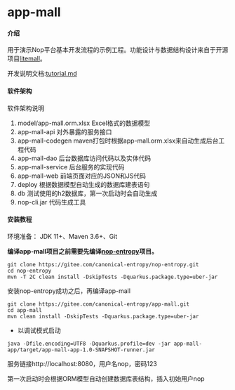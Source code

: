 # app-mall

#### 介绍
用于演示Nop平台基本开发流程的示例工程。功能设计与数据结构设计来自于开源项目[litemall](https://github.com/linlinjava/litemall)。

开发说明文档:[tutorial.md](https://gitee.com/canonical-entropy/nop-entropy/blob/master/docs/tutorial/tutorial.md)

#### 软件架构
软件架构说明
1. model/app-mall.orm.xlsx Excel格式的数据模型
2. app-mall-api 对外暴露的服务接口
3. app-mall-codegen maven打包时根据app-mall.orm.xlsx来自动生成后台工程代码
4. app-mall-dao 后台数据库访问代码以及实体代码
5. app-mall-service  后台服务的实现代码
6. app-mall-web 前端页面对应的JSON和JS代码
7. deploy 根据数据模型自动生成的数据库建表语句
8. db 测试使用的h2数据库，第一次启动时会自动生成
9. nop-cli.jar 代码生成工具


#### 安装教程

环境准备： JDK 11+、Maven 3.6+、Git

**编译app-mall项目之前需要先编译[nop-entropy](https://gitee.com/canonical-entropy/nop-entropy)项目。**

```shell
git clone https://gitee.com/canonical-entropy/nop-entropy.git
cd nop-entropy
mvn -T 2C clean install -DskipTests -Dquarkus.package.type=uber-jar
```

安装nop-entropy成功之后，再编译app-mall

```shell
git clone https://gitee.com/canonical-entropy/app-mall.git
cd app-mall
mvn clean install -DskipTests -Dquarkus.package.type=uber-jar
```

* 以调试模式启动
```shell
java -Dfile.encoding=UTF8 -Dquarkus.profile=dev -jar app-mall-app/target/app-mall-app-1.0-SNAPSHOT-runner.jar 
```

服务链接http://localhost:8080，用户名nop，密码123


第一次启动时会根据ORM模型自动创建数据库表结构，插入初始用户nop